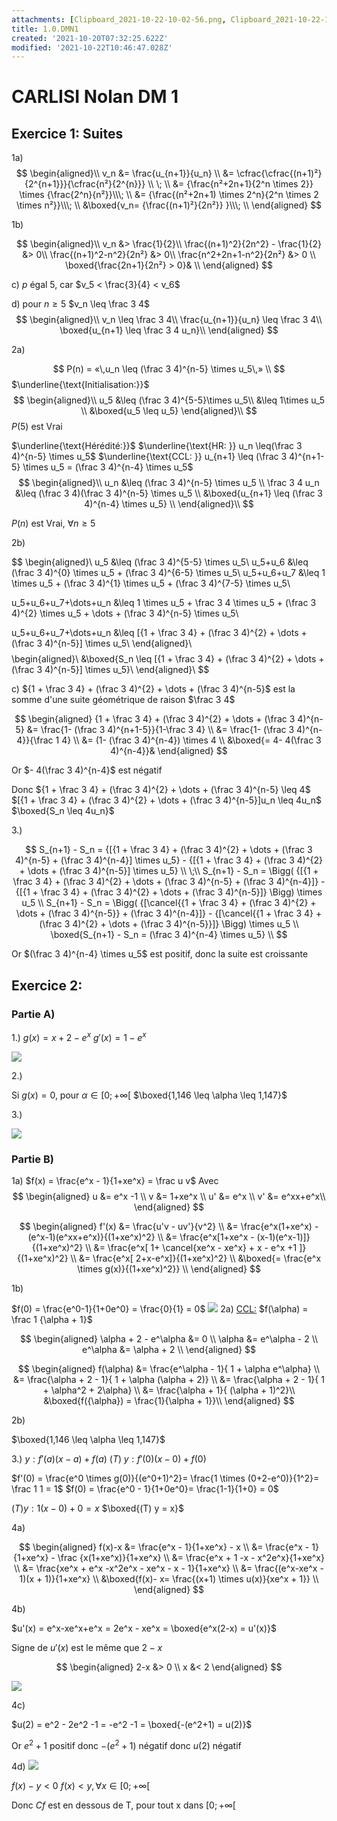 ```yaml
---
attachments: [Clipboard_2021-10-22-10-02-56.png, Clipboard_2021-10-22-12-05-19.png, Clipboard_2021-10-22-12-06-22.png, Clipboard_2021-10-22-12-17-57.png, Clipboard_2021-10-22-12-23-28.png, Clipboard_2021-10-22-12-29-31.png]
title: 1.0.DMN1
created: '2021-10-20T07:32:25.622Z'
modified: '2021-10-22T10:46:47.028Z'
---
```


# CARLISI Nolan DM 1

## Exercice 1: Suites

1a)
$$
\begin{aligned}\\
v_n &= \frac{u_{n+1}}{u_n} \\
&= \cfrac{\cfrac{(n+1)²}{2^{n+1}}}{\cfrac{n²}{2^{n}}} \\ \; \\
&= {\frac{n²+2n+1}{2^n \times 2}} \times {\frac{2^n}{n²}}\\\; \\
&= {\frac{(n²+2n+1) \times 2^n}{2^n \times 2 \times n²}}\\\; \\
&\boxed{v_n= {\frac{(n+1)²}{2n²}} }\\\; \\
\end{aligned}
$$



1b)

$$
\begin{aligned}\\
v_n &> \frac{1}{2}\\
\frac{(n+1)^2}{2n^2} - \frac{1}{2} &>  0\\
\frac{(n+1)^2-n^2}{2n²} &>  0\\
\frac{n^2+2n+1-n^2}{2n²} &>  0 \\
\boxed{\frac{2n+1}{2n²} > 0}& \\
\end{aligned}
$$

c) 
$p$ égal $5$, car $v_5 < \frac{3}{4} < v_6$

d)
pour $n\geq5$
$v_n \leq \frac 3 4$
$$
\begin{aligned}\\
v_n \leq \frac 3 4\\
\frac{u_{n+1}}{u_n} \leq \frac 3 4\\
\boxed{u_{n+1} \leq \frac 3 4 u_n}\\
\end{aligned}
$$

2a) 

$$
P(n) = «\,u_n \leq (\frac 3 4)^{n-5} \times u_5\,» \\
$$
$\underline{\text{Initialisation:}}$
$$
\begin{aligned}\\
u_5 &\leq (\frac 3 4)^{5-5}\times u_5\\
 &\leq 1\times u_5 \\
&\boxed{u_5 \leq u_5}
\end{aligned}\\
$$
$P(5)$ est Vrai

$\underline{\text{Hérédité:}}$
$\underline{\text{HR: }} u_n \leq(\frac 3 4)^{n-5} \times u_5$ 
$\underline{\text{CCL: }} u_{n+1} \leq (\frac 3 4)^{n+1-5} \times u_5 = (\frac 3 4)^{n-4} \times u_5$
$$
\begin{aligned}\\
u_n &\leq (\frac 3 4)^{n-5} \times u_5 \\ 
\frac 3 4 u_n &\leq (\frac 3 4)(\frac 3 4)^{n-5} \times u_5 \\ 
&\boxed{u_{n+1} \leq (\frac 3 4)^{n-4} \times u_5} \\ 
\end{aligned}\\
$$

$P(n)$ est Vrai, $\forall n \geq 5$


2b) 

$$
\begin{aligned}\\
u_5    &\leq (\frac 3 4)^{5-5} \times u_5\\
u_5+u_6 &\leq (\frac 3 4)^{0} \times u_5 + (\frac 3 4)^{6-5} \times u_5\\
u_5+u_6+u_7 &\leq 1 \times u_5 + (\frac 3 4)^{1} \times u_5 + (\frac 3 4)^{7-5} \times u_5\\

u_5+u_6+u_7+\dots+u_n &\leq
1 \times u_5 + \frac 3 4 \times u_5 + (\frac 3 4)^{2} \times u_5 + \dots + (\frac 3 4)^{n-5} \times u_5\\

u_5+u_6+u_7+\dots+u_n &\leq
[{1 + \frac 3 4} + (\frac 3 4)^{2} + \dots + (\frac 3 4)^{n-5}] \times u_5\\
\end{aligned}\\
$$
$$
\begin{aligned}\\
&\boxed{S_n \leq
[{1 + \frac 3 4} + (\frac 3 4)^{2} + \dots + (\frac 3 4)^{n-5}] \times u_5}\\
\end{aligned}\\
$$

c)
${1 + \frac 3 4} + (\frac 3 4)^{2} + \dots + (\frac 3 4)^{n-5}$ est la somme d'une suite géométrique de raison $\frac 3 4$

$$
\begin{aligned}
	{1 + \frac 3 4} + (\frac 3 4)^{2} + \dots + (\frac 3 4)^{n-5} &= \frac{1- (\frac 3 4)^{n+1-5}}{1-\frac 3 4} \\
		&= \frac{1- (\frac 3 4)^{n-4}}{\frac 1 4} \\
		&= (1- (\frac 3 4)^{n-4}) \times 4 \\
		&\boxed{= 4- 4(\frac 3 4)^{n-4}}&
\end{aligned}
$$

Or $- 4(\frac 3 4)^{n-4}$ est négatif

Donc ${1 + \frac 3 4} + (\frac 3 4)^{2} + \dots + (\frac 3 4)^{n-5} \leq 4$
$[{1 + \frac 3 4} + (\frac 3 4)^{2} + \dots + (\frac 3 4)^{n-5}]u_n \leq 4u_n$
$\boxed{S_n \leq 4u_n}$

3.)
$$
% \frac{S_{n+1}}{S_n} = 
% 	\frac
% 		{[{1 + \frac 3 4} + (\frac 3 4)^{2} + \dots + (\frac 3 4)^{n-5}] \times \cancel{u_5}}
% 		{[{1 + \frac 3 4} + (\frac 3 4)^{2} + \dots + (\frac 3 4)^{n-5} + (\frac 3 4)^{n-4}] \times \cancel{u_5}}
% 		\\ \;\\
% \frac{S_n+1}{S_n} = 
% 	\frac
% 		{\cancel{{1 + \frac 3 4} + (\frac 3 4)^{2} + \dots + (\frac 3 4)^{n-5}}}
% 		{\cancel{{1 + \frac 3 4} + (\frac 3 4)^{2} + \dots + (\frac 3 4)^{n-5}} + (\frac 3 4)^{n-4}}
$$

$$
S_{n+1} - S_n = {[{1 + \frac 3 4} + (\frac 3 4)^{2} + \dots + (\frac 3 4)^{n-5} + (\frac 3 4)^{n-4}] \times u_5} - {[{1 + \frac 3 4} + (\frac 3 4)^{2} + \dots + (\frac 3 4)^{n-5}] \times u_5}
		\\ \;\\
S_{n+1} - S_n = \Bigg( {[{1 + \frac 3 4} + (\frac 3 4)^{2} + \dots + (\frac 3 4)^{n-5} + (\frac 3 4)^{n-4}]} - {[{1 + \frac 3 4} + (\frac 3 4)^{2} + \dots + (\frac 3 4)^{n-5}]} \Bigg) \times u_5 \\
S_{n+1} - S_n = \Bigg( {[\cancel{{1 + \frac 3 4} + (\frac 3 4)^{2} + \dots + (\frac 3 4)^{n-5}} + (\frac 3 4)^{n-4}]} - {[\cancel{{1 + \frac 3 4} + (\frac 3 4)^{2} + \dots + (\frac 3 4)^{n-5}}]} \Bigg) \times u_5 \\
\boxed{S_{n+1} - S_n = (\frac 3 4)^{n-4} \times u_5} \\
$$

Or $(\frac 3 4)^{n-4} \times u_5$ est positif, donc la suite est croissante

## Exercice 2:

### Partie A) 

1.) 
$g(x) = x+2-e^x$
$g'(x) = 1-e^x$

![](@attachment/Clipboard_2021-10-22-10-02-56.png)

2.)

Si $g(x) = 0$, pour $\alpha \in [0; +\infty[$
$\boxed{1,146 \leq \alpha \leq 1,147}$

3.)

![](@attachment/Clipboard_2021-10-22-12-06-22.png)

### Partie B)

1a)
$f(x) = \frac{e^x - 1}{1+xe^x} = \frac u v$
Avec
$$
\begin{aligned}
	u &= e^x -1 \\
	v &= 1+xe^x \\
	u' &= e^x \\
	v' &= e^xx+e^x\\
\end{aligned}
$$

$$
\begin{aligned}
	f'(x) &= \frac{u'v - uv'}{v^2} \\
	      &= \frac{e^x(1+xe^x) - (e^x-1)(e^xx+e^x)}{(1+xe^x)^2} \\
		  &= \frac{e^x[1+xe^x - (x-1)(e^x-1)]}{(1+xe^x)^2} \\
		  &= \frac{e^x[ 1+ \cancel{xe^x - xe^x} + x - e^x +1 ]}{(1+xe^x)^2} \\
		  &= \frac{e^x[ 2+x-e^x]}{(1+xe^x)^2} \\
		  &\boxed{= \frac{e^x \times g(x)}{(1+xe^x)^2}} \\
\end{aligned}
$$

1b)

$f(0) = \frac{e^0-1}{1+0e^0} = \frac{0}{1} = 0$
![](@attachment/Clipboard_2021-10-22-12-17-57.png)
2a)
<u>CCL:</u> $f(\alpha) = \frac 1 {\alpha + 1}$

$$
\begin{aligned}
	\alpha + 2 - e^\alpha &= 0 \\
	\alpha &= e^\alpha - 2 \\
	e^\alpha &= \alpha + 2 \\
\end{aligned}
$$

$$
\begin{aligned}
	f(\alpha) &= \frac{e^\alpha - 1}{ 1 + \alpha e^\alpha} \\
	&= \frac{\alpha + 2 - 1}{ 1 + \alpha (\alpha + 2)} \\
	&= \frac{\alpha + 2 - 1}{ 1 + \alpha^2 + 2\alpha} \\
	&= \frac{\alpha + 1}{ (\alpha + 1)^2}\\
	&\boxed{f({\alpha}) = \frac{1}{\alpha + 1}}\\
\end{aligned}
$$

2b) 

$\boxed{1,146 \leq \alpha \leq 1,147}$

3.)
$y:f'(a)(x-a)+f(a)$
$(T) \;y:f'(0)(x-0)+f(0)$

$f'(0) = \frac{e^0 \times g(0)}{(e^0+1)^2}= \frac{1 \times (0+2-e^0)}{1^2}= \frac 1 1 = 1$
$f(0) = \frac{e^0 - 1}{1+0e^0}= \frac{1-1}{1+0} = 0$

$(T) y: 1(x-0)+0 = x$
$\boxed{(T) y = x}$

4a)

$$
\begin{aligned}
	f(x)-x &= \frac{e^x - 1}{1+xe^x} - x \\
	&= \frac{e^x - 1}{1+xe^x} - \frac {x(1+xe^x)}{1+xe^x} \\
	&= \frac{e^x + 1 -x - x^2e^x}{1+xe^x} \\
	&= \frac{xe^x + e^x -x^2e^x - xe^x - x - 1}{1+xe^x} \\
	&= \frac{(e^x-xe^x - 1)(x + 1)}{1+xe^x} \\
	&\boxed{f(x)- x= \frac{(x+1) \times u(x)}{xe^x + 1}} \\
\end{aligned}
$$


4b)

$u'(x) = e^x-xe^x+e^x = 2e^x - xe^x = \boxed{e^x(2-x) = u'(x)}$

Signe de $u'(x)$ est le même que $2-x$

$$
\begin{aligned}
	2-x &> 0 \\
	x &< 2
\end{aligned}
$$

![](@attachment/Clipboard_2021-10-22-12-23-28.png)

4c)

$u(2) = e^2 - 2e^2 -1 = -e^2 -1 = \boxed{-(e^2+1) = u(2)}$

Or $e^2+1$ positif donc $-(e^2+1)$ négatif donc $u(2)$ négatif

4d)
![](@attachment/Clipboard_2021-10-22-12-29-31.png)

$f(x) - y < 0$
$f(x) < y, \forall x \in [0; +\infty[$ 

Donc $Cf$ est en dessous de T, pour tout x dans $[0; +\infty[$
